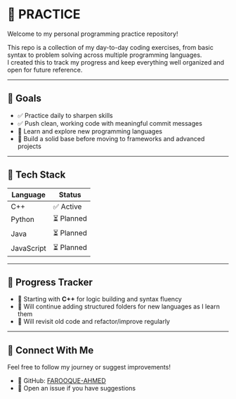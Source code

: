 # 🧠 PRACTICE

Welcome to my personal programming practice repository!

This repo is a collection of my day-to-day coding exercises, from basic syntax to problem solving across multiple programming languages.  
I created this to track my progress and keep everything well organized and open for future reference.

---

## 🎯 Goals

- ✅ Practice daily to sharpen skills
- ✅ Push clean, working code with meaningful commit messages
- 🔄 Learn and explore new programming languages
- 🔄 Build a solid base before moving to frameworks and advanced projects

---

## 🚀 Tech Stack

| Language     | Status        |
|--------------|----------------|
| C++          | ✅ Active      |
| Python       | ⏳ Planned     |
| Java         | ⏳ Planned     |
| JavaScript   | ⏳ Planned     |

---

## 📅 Progress Tracker

- 📌 Starting with **C++** for logic building and syntax fluency
- 🧱 Will continue adding structured folders for new languages as I learn them
- 🔁 Will revisit old code and refactor/improve regularly

---

## 🙌 Connect With Me

Feel free to follow my journey or suggest improvements!

- 👤 GitHub: [FAROOQUE-AHMED](https://github.com/FAROOQUE-AHMED)
- 💬 Open an issue if you have suggestions
